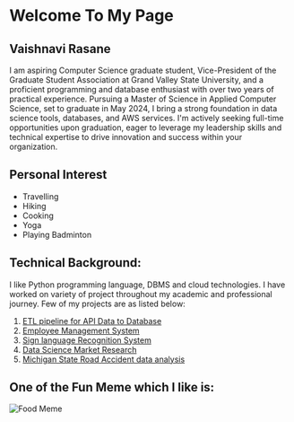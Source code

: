 # Welcome To My Page
## **Vaishnavi Rasane**
I am aspiring Computer Science graduate student, Vice-President of the Graduate Student Association at Grand Valley State University, and a proficient programming and database enthusiast with over two years of practical experience. Pursuing a Master of Science in Applied Computer Science, set to graduate in May 2024, I bring a strong foundation in data science tools, databases, and AWS services. I'm actively seeking full-time opportunities upon graduation, eager to leverage my leadership skills and technical expertise to drive innovation and success within your organization.
  
## Personal Interest
* Travelling
* Hiking
* Cooking
* Yoga 
* Playing Badminton

## Technical Background: 
I like Python programming language, DBMS and cloud technologies. I have worked on variety of project throughout my academic and professional journey. Few of my projects are as listed below:
   1. [ETL pipeline for API Data to Database](https://github.com/VaishnaviRasane/API-data-to-Database-using-Postgres)
   2. [Employee Management System](https://github.com/thotave/GVSU-CIS641-Vikings/blob/master/README.md) 
   3. [Sign language Recognition System]()
   4. [Data Science Market Research]()
   5. [Michigan State Road Accident data analysis](https://github.com/VaishnaviRasane/Michigan_State_Road_Accident_Data_Analysis_Visualization)

## One of the Fun Meme which I like is:
![Food Meme](https://i.redd.it/u5ci1lfap6j61.png)
